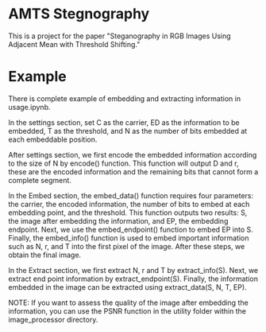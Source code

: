 # AMTS Stegnography

This is a project for the paper "Steganography in RGB Images Using Adjacent Mean with Threshold Shifting."

# Example
There is complete example of embedding and extracting information in usage.ipynb.

In the settings section, set C as the carrier,
ED as the information to be embedded,
T as the threshold, and N as the number of bits embedded at each embeddable position.

After settings section, we first encode the embedded information according to the size of N by encode() function. This function will output D and r, these are the encoded information and the remaining bits that cannot form a complete segment.

In the Embed section,
the embed_data() function requires four parameters: the carrier, the encoded information, the number of bits to embed at each embedding point, and the threshold. This function outputs two results: S, the image after embedding the information, and EP, the embedding endpoint.
Next, we use the embed_endpoint() function to embed EP into S.
Finally, the embed_info() function is used to embed important information such as N, r, and T into the first pixel of the image.
After these steps, we obtain the final image.

In the Extract section,
we first extract N, r and T by extract_info(S).
Next, we extract end point information by extract_endpoint(S).
Finally, the information embedded in the image can be extracted using extract_data(S, N, T, EP).

NOTE:
If you want to assess the quality of the image after embedding the information, you can use the PSNR function in the utility folder within the image_processor directory.



